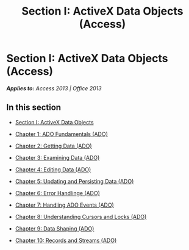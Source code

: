 ﻿---
title: 'Section I: ActiveX Data Objects (Access)'
TOCTitle: 'Section I: ActiveX data objects'
ms:assetid: fef46435-8d37-4905-acfb-98233f12cb26
ms:mtpsurl: https://msdn.microsoft.com/en-us/library/JJ250308(v=office.15)
ms:contentKeyID: 48548952
ms.date: 09/18/2015
mtps_version: v=office.15
---

# Section I: ActiveX Data Objects (Access)


_**Applies to:** Access 2013 | Office 2013_

## In this section

  - [Section I: ActiveX Data Objects](section-i-activex-data-objects.md)

  - [Chapter 1: ADO Fundamentals (ADO)](chapter-1-ado-fundamentals-ado.md)

  - [Chapter 2: Getting Data (ADO)](chapter-2-getting-data-ado.md)

  - [Chapter 3: Examining Data (ADO)](chapter-3-examining-data-ado.md)

  - [Chapter 4: Editing Data (ADO)](chapter-4-editing-data-ado.md)

  - [Chapter 5: Updating and Persisting Data (ADO)](chapter-5-updating-and-persisting-data-ado.md)

  - [Chapter 6: Error Handlinge (ADO)](chapter-6-error-handlinge-ado.md)

  - [Chapter 7: Handling ADO Events (ADO)](chapter-7-handling-ado-events-ado.md)

  - [Chapter 8: Understanding Cursors and Locks (ADO)](chapter-8-understanding-cursors-and-locks-ado.md)

  - [Chapter 9: Data Shaping (ADO)](chapter-9-data-shaping-ado.md)

  - [Chapter 10: Records and Streams (ADO)](chapter-10-records-and-streams-ado.md)

